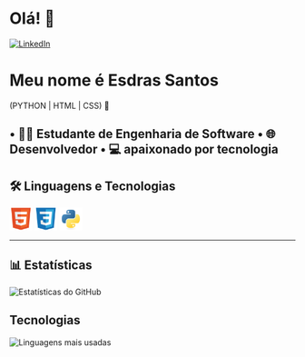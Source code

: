 # Olá! 👋



[![LinkedIn](https://img.shields.io/badge/LinkedIn-blue?logo=linkedin&logoColor=white)](https://www.linkedin.com/in/esdrassantin/)


# Meu nome é Esdras Santos


(PYTHON | HTML | CSS) 🚀

• 👩‍💻 Estudante de Engenharia de Software
• 🌐 Desenvolvedor 
• 💻 apaixonado por tecnologia
---

## 🛠️ Linguagens e Tecnologias

<p align="left">
  <img src="https://raw.githubusercontent.com/devicons/devicon/master/icons/html5/html5-original.svg" alt="html5" width="40" height="40"/>
  <img src="https://raw.githubusercontent.com/devicons/devicon/master/icons/css3/css3-original.svg" alt="css3" width="40" height="40"/>
  <img src="https://raw.githubusercontent.com/devicons/devicon/master/icons/python/python-original.svg" alt="python" width="40" height="40"/>
</p>

---

## 📊 Estatísticas
![Estatísticas do GitHub](https://github-readme-stats.vercel.app/api?username=esdras-dev&show_icons=true&theme=radical)

## Tecnologias
![Linguagens mais usadas](https://github-readme-stats.vercel.app/api/top-langs/?username=esdras-dev&layout=compact&theme=radical)
